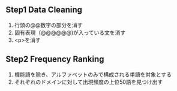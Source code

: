 ## Step1 Data Cleaning
1. 行頭の@@数字の部分を消す
2. 固有表現（@@@@@@)が入っている文を消す
3. <p\>を消す
## Step2 Frequency Ranking
1. 機能語を除き、アルファベットのみで構成される単語を対象とする
2. それぞれのドメインに対して出現頻度の上位50語を見つけ出す
